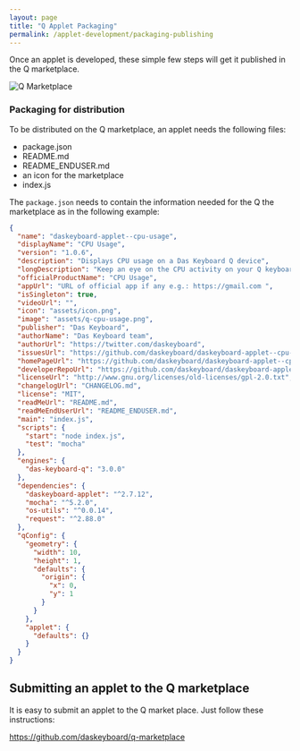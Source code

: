 ```yaml
---
layout: page
title: "Q Applet Packaging"
permalink: /applet-development/packaging-publishing
---
```


Once an applet is developed, these simple few steps will get it published
in the Q marketplace.

<div class="row">
    <div class="col-md-12">
        <img src="{{ './images/yourapphere.png' }}"
                    alt="Q Marketplace">
    </div>
</div>

### Packaging for distribution

To be distributed on the Q marketplace, an applet needs the following files:

- package.json
- README.md
- README_ENDUSER.md
- an icon for the marketplace
- index.js

The `package.json` needs to contain the information needed for the Q the
marketplace as in the following example:

```json
{
  "name": "daskeyboard-applet--cpu-usage",
  "displayName": "CPU Usage",
  "version": "1.0.6",
  "description": "Displays CPU usage on a Das Keyboard Q device",
  "longDescription": "Keep an eye on the CPU activity on your Q keyboard!",
  "officialProductName": "CPU Usage",
  "appUrl": "URL of official app if any e.g.: https://gmail.com ",
  "isSingleton": true,
  "videoUrl": "",
  "icon": "assets/icon.png",
  "image": "assets/q-cpu-usage.png",
  "publisher": "Das Keyboard",
  "authorName": "Das Keyboard team",
  "authorUrl": "https://twitter.com/daskeyboard",
  "issuesUrl": "https://github.com/daskeyboard/daskeyboard-applet--cpu-monitor/issues",
  "homePageUrl": "https://github.com/daskeyboard/daskeyboard-applet--cpu-monitor",
  "developerRepoUrl": "https://github.com/daskeyboard/daskeyboard-applet--cpu-monitor",
  "licenseUrl": "http://www.gnu.org/licenses/old-licenses/gpl-2.0.txt",
  "changelogUrl": "CHANGELOG.md",
  "license": "MIT",
  "readMeUrl": "README.md",
  "readMeEndUserUrl": "README_ENDUSER.md",
  "main": "index.js",
  "scripts": {
    "start": "node index.js",
    "test": "mocha"
  },
  "engines": {
    "das-keyboard-q": "3.0.0"
  },
  "dependencies": {
    "daskeyboard-applet": "^2.7.12",
    "mocha": "^5.2.0",
    "os-utils": "^0.0.14",
    "request": "^2.88.0"
  },
  "qConfig": {
    "geometry": {
      "width": 10,
      "height": 1,
      "defaults": {
        "origin": {
          "x": 0,
          "y": 1
        }
      }
    },
    "applet": {
      "defaults": {}
    }
  }
}
```

## Submitting an applet to the Q marketplace

It is easy to submit an applet to the Q market place. Just follow these instructions:

<https://github.com/daskeyboard/q-marketplace>
